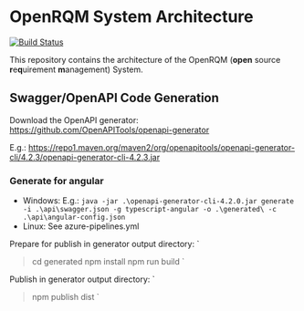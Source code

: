 # OpenRQM System Architecture

[![Build Status](https://dev.azure.com/OpenRQM/OpenRQM/_apis/build/status/openrqm.openrqm-docs?branchName=master)](https://dev.azure.com/OpenRQM/OpenRQM/_build/latest?definitionId=5&branchName=master)

This repository contains the architecture of the OpenRQM (**open** source **r**e**q**uirement **m**anagement) System.

## Swagger/OpenAPI Code Generation

Download the OpenAPI generator: https://github.com/OpenAPITools/openapi-generator

E.g.: https://repo1.maven.org/maven2/org/openapitools/openapi-generator-cli/4.2.3/openapi-generator-cli-4.2.3.jar

### Generate for angular

- Windows: E.g.: `java -jar .\openapi-generator-cli-4.2.0.jar generate -i .\api\swagger.json -g typescript-angular -o .\generated\ -c .\api\angular-config.json`
- Linux: See azure-pipelines.yml

Prepare for publish in generator output directory:
`
> cd generated
> npm install
> npm run build
`

Publish in generator output directory:
`
> npm publish dist
`
